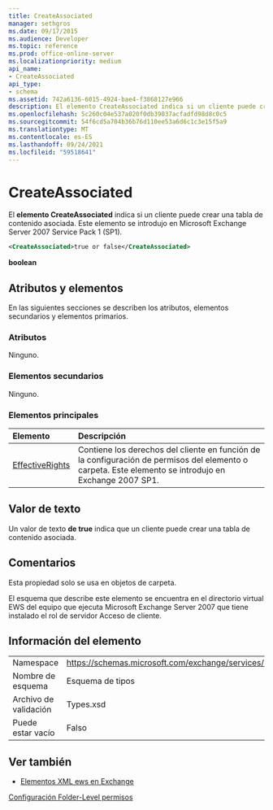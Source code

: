 ```yaml
---
title: CreateAssociated
manager: sethgros
ms.date: 09/17/2015
ms.audience: Developer
ms.topic: reference
ms.prod: office-online-server
ms.localizationpriority: medium
api_name:
- CreateAssociated
api_type:
- schema
ms.assetid: 742a6136-6015-4924-bae4-f3868127e966
description: El elemento CreateAssociated indica si un cliente puede crear una tabla de contenido asociada. Este elemento se introdujo en Microsoft Exchange Server 2007 Service Pack 1 (SP1).
ms.openlocfilehash: 5c260c04e537a020f0db39037acfadfd98d8c0c5
ms.sourcegitcommit: 54f6cd5a704b36b76d110ee53a6d6c1c3e15f5a9
ms.translationtype: MT
ms.contentlocale: es-ES
ms.lasthandoff: 09/24/2021
ms.locfileid: "59518641"
---
```

# <a name="createassociated"></a>CreateAssociated

El **elemento CreateAssociated** indica si un cliente puede crear una tabla de contenido asociada. Este elemento se introdujo en Microsoft Exchange Server 2007 Service Pack 1 (SP1). 
  
```xml
<CreateAssociated>true or false</CreateAssociated>
```

 **boolean**
## <a name="attributes-and-elements"></a>Atributos y elementos

En las siguientes secciones se describen los atributos, elementos secundarios y elementos primarios.
  
### <a name="attributes"></a>Atributos

Ninguno.
  
### <a name="child-elements"></a>Elementos secundarios

Ninguno.
  
### <a name="parent-elements"></a>Elementos principales

|**Elemento**|**Descripción**|
|:-----|:-----|
|[EffectiveRights](effectiverights.md) <br/> |Contiene los derechos del cliente en función de la configuración de permisos del elemento o carpeta. Este elemento se introdujo en Exchange 2007 SP1.  <br/> |
   
## <a name="text-value"></a>Valor de texto

Un valor de texto **de true** indica que un cliente puede crear una tabla de contenido asociada. 
  
## <a name="remarks"></a>Comentarios

Esta propiedad solo se usa en objetos de carpeta.
  
El esquema que describe este elemento se encuentra en el directorio virtual EWS del equipo que ejecuta Microsoft Exchange Server 2007 que tiene instalado el rol de servidor Acceso de cliente.
  
## <a name="element-information"></a>Información del elemento

|||
|:-----|:-----|
|Namespace  <br/> |https://schemas.microsoft.com/exchange/services/2006/types  <br/> |
|Nombre de esquema  <br/> |Esquema de tipos  <br/> |
|Archivo de validación  <br/> |Types.xsd  <br/> |
|Puede estar vacío  <br/> |Falso  <br/> |
   
## <a name="see-also"></a>Ver también



- [Elementos XML ews en Exchange](ews-xml-elements-in-exchange.md)


[Configuración Folder-Level permisos](https://msdn.microsoft.com/library/c7530e86-5112-401c-b10a-9c054ae59f07%28Office.15%29.aspx)


